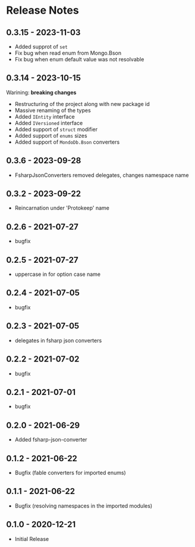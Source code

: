 # Release Notes

## 0.3.15 - 2023-11-03

* Added supprot of `set`
* Fix bug when read enum from Mongo.Bson
* Fix bug when enum default value was not resolvable

## 0.3.14 - 2023-10-15

Warining: **breaking changes**

* Restructuring of the project along with new package id
* Massive renaming of the types
* Added `IEntity` interface
* Added `IVersioned` interface
* Added support of `struct` modifier
* Added support of `enums` sizes
* Added support of `MondoDb.Bson` converters

## 0.3.6 - 2023-09-28

* FsharpJsonConverters removed delegates, changes namespace name

## 0.3.2 - 2023-09-22

* Reincarnation under 'Protokeep' name

## 0.2.6 - 2021-07-27

* bugfix

## 0.2.5 - 2021-07-27

* uppercase in for option case name

## 0.2.4 - 2021-07-05

* bugfix

## 0.2.3 - 2021-07-05

* delegates in fsharp json converters

## 0.2.2 - 2021-07-02

* bugfix

## 0.2.1 - 2021-07-01

* bugfix

## 0.2.0 - 2021-06-29

* Added fsharp-json-converter

## 0.1.2 - 2021-06-22

* Bugfix (fable converters for imported enums)

## 0.1.1 - 2021-06-22

* Bugfix (resolving namespaces in the imported modules)

## 0.1.0 - 2020-12-21

* Initial Release
